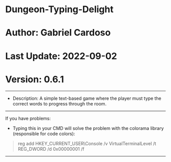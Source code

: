 # Dungeon-Typing-Delight
# Author: Gabriel Cardoso
# Last Update: 2022-09-02
# Version: 0.6.1
---
- Description: A simple text-based game where the player must type the correct words to progress through the room.
---
If you have problems:

- Typing this in your CMD will solve the problem with the colorama library (responsible for code colors):

>reg add HKEY_CURRENT_USER\Console /v VirtualTerminalLevel /t REG_DWORD /d 0x00000001 /f
---